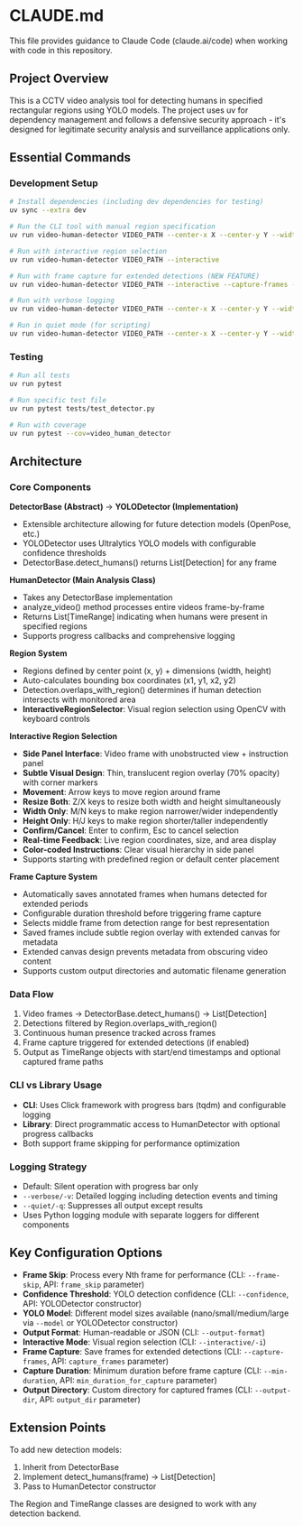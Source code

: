 # CLAUDE.md

This file provides guidance to Claude Code (claude.ai/code) when working with code in this repository.

## Project Overview

This is a CCTV video analysis tool for detecting humans in specified rectangular regions using YOLO models. The project uses uv for dependency management and follows a defensive security approach - it's designed for legitimate security analysis and surveillance applications only.

## Essential Commands

### Development Setup
```bash
# Install dependencies (including dev dependencies for testing)
uv sync --extra dev

# Run the CLI tool with manual region specification
uv run video-human-detector VIDEO_PATH --center-x X --center-y Y --width W --height H

# Run with interactive region selection
uv run video-human-detector VIDEO_PATH --interactive

# Run with frame capture for extended detections (NEW FEATURE)
uv run video-human-detector VIDEO_PATH --interactive --capture-frames --min-duration 10.0 --output-dir surveillance_frames

# Run with verbose logging
uv run video-human-detector VIDEO_PATH --center-x X --center-y Y --width W --height H --verbose

# Run in quiet mode (for scripting)
uv run video-human-detector VIDEO_PATH --center-x X --center-y Y --width W --height H --quiet --output-format json
```

### Testing
```bash
# Run all tests
uv run pytest

# Run specific test file
uv run pytest tests/test_detector.py

# Run with coverage
uv run pytest --cov=video_human_detector
```

## Architecture

### Core Components

**DetectorBase (Abstract)** → **YOLODetector (Implementation)**
- Extensible architecture allowing for future detection models (OpenPose, etc.)
- YOLODetector uses Ultralytics YOLO models with configurable confidence thresholds
- DetectorBase.detect_humans() returns List[Detection] for any frame

**HumanDetector (Main Analysis Class)**
- Takes any DetectorBase implementation
- analyze_video() method processes entire videos frame-by-frame
- Returns List[TimeRange] indicating when humans were present in specified regions
- Supports progress callbacks and comprehensive logging

**Region System**
- Regions defined by center point (x, y) + dimensions (width, height)
- Auto-calculates bounding box coordinates (x1, y1, x2, y2)
- Detection.overlaps_with_region() determines if human detection intersects with monitored area
- **InteractiveRegionSelector**: Visual region selection using OpenCV with keyboard controls

**Interactive Region Selection**
- **Side Panel Interface**: Video frame with unobstructed view + instruction panel
- **Subtle Visual Design**: Thin, translucent region overlay (70% opacity) with corner markers
- **Movement**: Arrow keys to move region around frame
- **Resize Both**: Z/X keys to resize both width and height simultaneously
- **Width Only**: M/N keys to make region narrower/wider independently
- **Height Only**: H/J keys to make region shorter/taller independently
- **Confirm/Cancel**: Enter to confirm, Esc to cancel selection
- **Real-time Feedback**: Live region coordinates, size, and area display
- **Color-coded Instructions**: Clear visual hierarchy in side panel
- Supports starting with predefined region or default center placement

**Frame Capture System**
- Automatically saves annotated frames when humans detected for extended periods
- Configurable duration threshold before triggering frame capture
- Selects middle frame from detection range for best representation
- Saved frames include subtle region overlay with extended canvas for metadata
- Extended canvas design prevents metadata from obscuring video content
- Supports custom output directories and automatic filename generation

### Data Flow
1. Video frames → DetectorBase.detect_humans() → List[Detection]
2. Detections filtered by Region.overlaps_with_region()
3. Continuous human presence tracked across frames
4. Frame capture triggered for extended detections (if enabled)
5. Output as TimeRange objects with start/end timestamps and optional captured frame paths

### CLI vs Library Usage
- **CLI**: Uses Click framework with progress bars (tqdm) and configurable logging
- **Library**: Direct programmatic access to HumanDetector with optional progress callbacks
- Both support frame skipping for performance optimization

### Logging Strategy
- Default: Silent operation with progress bar only
- `--verbose/-v`: Detailed logging including detection events and timing
- `--quiet/-q`: Suppresses all output except results
- Uses Python logging module with separate loggers for different components

## Key Configuration Options

- **Frame Skip**: Process every Nth frame for performance (CLI: `--frame-skip`, API: `frame_skip` parameter)
- **Confidence Threshold**: YOLO detection confidence (CLI: `--confidence`, API: YOLODetector constructor)
- **YOLO Model**: Different model sizes available (nano/small/medium/large via `--model` or YOLODetector constructor)
- **Output Format**: Human-readable or JSON (CLI: `--output-format`)
- **Interactive Mode**: Visual region selection (CLI: `--interactive/-i`)
- **Frame Capture**: Save frames for extended detections (CLI: `--capture-frames`, API: `capture_frames` parameter)
- **Capture Duration**: Minimum duration before frame capture (CLI: `--min-duration`, API: `min_duration_for_capture` parameter)
- **Output Directory**: Custom directory for captured frames (CLI: `--output-dir`, API: `output_dir` parameter)

## Extension Points

To add new detection models:
1. Inherit from DetectorBase
2. Implement detect_humans(frame) → List[Detection]
3. Pass to HumanDetector constructor

The Region and TimeRange classes are designed to work with any detection backend.